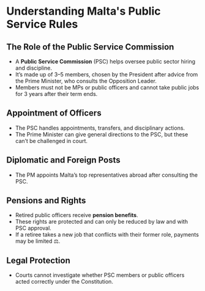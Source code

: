 # Understanding Malta's Public Service Rules

## The Role of the Public Service Commission

- A **Public Service Commission** (PSC) helps oversee public sector hiring and discipline.
- It’s made up of 3–5 members, chosen by the President after advice from the Prime Minister, who consults the Opposition Leader.
- Members must not be MPs or public officers and cannot take public jobs for 3 years after their term ends.

## Appointment of Officers

- The PSC handles appointments, transfers, and disciplinary actions.
- The Prime Minister can give general directions to the PSC, but these can’t be challenged in court.

## Diplomatic and Foreign Posts

- The PM appoints Malta’s top representatives abroad after consulting the PSC.

## Pensions and Rights

- Retired public officers receive **pension benefits**.
- These rights are protected and can only be reduced by law and with PSC approval.
- If a retiree takes a new job that conflicts with their former role, payments may be limited ⚖️.

## Legal Protection

- Courts cannot investigate whether PSC members or public officers acted correctly under the Constitution.
